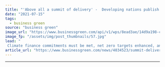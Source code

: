 ```yaml
---
title: "'Above all a summit of delivery' -  Developing nations publish their COP26 wishlist"
date: "2021-07-15"
tags: 
  - business green
source: "business green"
image_url: "https://www.businessgreen.com/api/v1/wps/8ead3ae/14d9a198-c9e5-486c-9c8a-e78fa3d49509/7/iStock-1126188802-185x114.jpg"
image_fp: "/assets/img/post_thumbnails/57.jpg"
lead: "
 Climate finance commitments must be met, net zero targets enhanced, and the Paris Agreement finalised, developing countries warn ..."
article_url: "https://www.businessgreen.com/news/4034523/summit-delivery-developing-nations-publish-cop26-wishlist"
---
```


---
